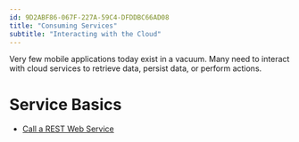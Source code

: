 ```yaml
---
id: 9D2ABF86-067F-227A-59C4-DFDDBC66AD08
title: "Consuming Services"
subtitle: "Interacting with the Cloud"
---
```


Very few mobile applications today exist in a vacuum. Many need to interact
with cloud services to retrieve data, persist data, or perform
actions.

 <a name="Service_Basics" class="injected"></a>


# Service Basics

-   [Call a REST Web Service](/recipes/android/web_services/consuming_services/call_a_rest_web_service)

